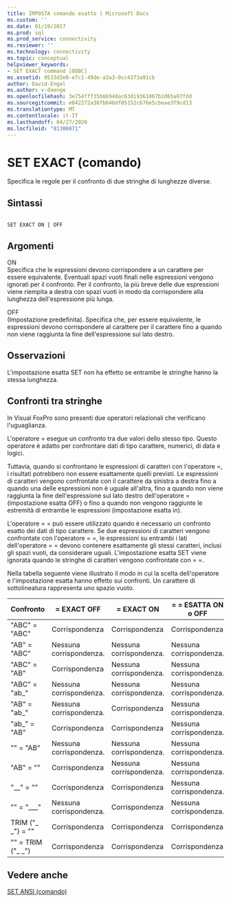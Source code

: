 ```yaml
---
title: IMPOSTA comando esatto | Microsoft Docs
ms.custom: ''
ms.date: 01/19/2017
ms.prod: sql
ms.prod_service: connectivity
ms.reviewer: ''
ms.technology: connectivity
ms.topic: conceptual
helpviewer_keywords:
- SET EXACT command [ODBC]
ms.assetid: 9533d3e0-e7c1-49de-a3a3-0cc4373a91cb
author: David-Engel
ms.author: v-daenge
ms.openlocfilehash: 3e754fff35b6b948ac63d19361067b2d65a07fdd
ms.sourcegitcommit: e042272a38fb646df05152c676e5cbeae3f9cd13
ms.translationtype: MT
ms.contentlocale: it-IT
ms.lasthandoff: 04/27/2020
ms.locfileid: "81300871"
---
```

# <a name="set-exact-command"></a>SET EXACT (comando)
Specifica le regole per il confronto di due stringhe di lunghezze diverse.  
  
## <a name="syntax"></a>Sintassi  
  
```  
  
SET EXACT ON | OFF  
```  
  
## <a name="arguments"></a>Argomenti  
 ON  
 Specifica che le espressioni devono corrispondere a un carattere per essere equivalente. Eventuali spazi vuoti finali nelle espressioni vengono ignorati per il confronto. Per il confronto, la più breve delle due espressioni viene riempita a destra con spazi vuoti in modo da corrispondere alla lunghezza dell'espressione più lunga.  
  
 OFF  
 (Impostazione predefinita). Specifica che, per essere equivalente, le espressioni devono corrispondere al carattere per il carattere fino a quando non viene raggiunta la fine dell'espressione sul lato destro.  
  
## <a name="remarks"></a>Osservazioni  
 L'impostazione esatta SET non ha effetto se entrambe le stringhe hanno la stessa lunghezza.  
  
## <a name="string-comparisons"></a>Confronti tra stringhe  
 In Visual FoxPro sono presenti due operatori relazionali che verificano l'uguaglianza.  
  
 L'operatore = esegue un confronto tra due valori dello stesso tipo. Questo operatore è adatto per confrontare dati di tipo carattere, numerici, di data e logici.  
  
 Tuttavia, quando si confrontano le espressioni di caratteri con l'operatore =, i risultati potrebbero non essere esattamente quelli previsti. Le espressioni di caratteri vengono confrontate con il carattere da sinistra a destra fino a quando una delle espressioni non è uguale all'altra, fino a quando non viene raggiunta la fine dell'espressione sul lato destro dell'operatore = (impostazione esatta OFF) o fino a quando non vengono raggiunte le estremità di entrambe le espressioni (impostazione esatta in).  
  
 L'operatore = = può essere utilizzato quando è necessario un confronto esatto dei dati di tipo carattere. Se due espressioni di caratteri vengono confrontate con l'operatore = =, le espressioni su entrambi i lati dell'operatore = = devono contenere esattamente gli stessi caratteri, inclusi gli spazi vuoti, da considerare uguali. L'impostazione esatta SET viene ignorata quando le stringhe di caratteri vengono confrontate con = =.  
  
 Nella tabella seguente viene illustrato il modo in cui la scelta dell'operatore e l'impostazione esatta hanno effetto sui confronti. Un carattere di sottolineatura rappresenta uno spazio vuoto.  
  
|Confronto|= EXACT OFF|= EXACT ON|= = ESATTA ON o OFF|  
|----------------|------------------|-----------------|--------------------------|  
|"ABC" = "ABC"|Corrispondenza|Corrispondenza|Corrispondenza|  
|"AB" = "ABC"|Nessuna corrispondenza.|Nessuna corrispondenza.|Nessuna corrispondenza.|  
|"ABC" = "AB"|Corrispondenza|Nessuna corrispondenza.|Nessuna corrispondenza.|  
|"ABC" = "ab_"|Nessuna corrispondenza.|Nessuna corrispondenza.|Nessuna corrispondenza.|  
|"AB" = "ab_"|Nessuna corrispondenza.|Corrispondenza|Nessuna corrispondenza.|  
|"ab_" = "AB"|Corrispondenza|Corrispondenza|Nessuna corrispondenza.|  
|"" = "AB"|Nessuna corrispondenza.|Nessuna corrispondenza.|Nessuna corrispondenza.|  
|"AB" = ""|Corrispondenza|Nessuna corrispondenza.|Nessuna corrispondenza.|  
|"__" = ""|Corrispondenza|Corrispondenza|Nessuna corrispondenza.|  
|"" = "___"|Nessuna corrispondenza.|Corrispondenza|Nessuna corrispondenza.|  
|TRIM ("_ _") = ""|Corrispondenza|Corrispondenza|Corrispondenza|  
|"" = TRIM ("_ _")|Corrispondenza|Corrispondenza|Corrispondenza|  
  
## <a name="see-also"></a>Vedere anche  
 [SET ANSI (comando)](../../odbc/microsoft/set-ansi-command.md)
